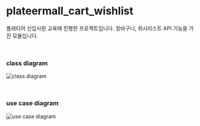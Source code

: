 # plateermall_cart_wishlist
플래티어 신입사원 교육때 진행한 프로젝트입니다. 장바구니, 위시리스트 API 기능을 가진 모듈입니다.

<br />

### class diagram
![class diagram](https://user-images.githubusercontent.com/29749722/96530651-d9163a00-12c2-11eb-8c96-8aeb37dc6580.png)

<br />

### use case diagram
![use case diagram](https://user-images.githubusercontent.com/29749722/96530719-f6e39f00-12c2-11eb-8887-d04fff2156e2.png)
